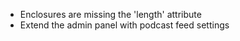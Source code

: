 * Enclosures are missing the 'length' attribute
* Extend the admin panel with podcast feed settings
